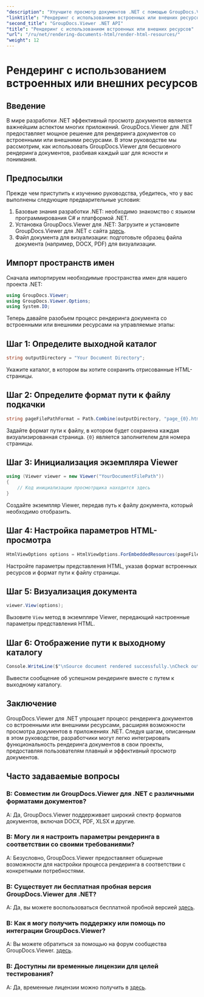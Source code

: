 ```yaml
---
"description": "Улучшите просмотр документов .NET с помощью GroupDocs.Viewer для бесшовного рендеринга. Следуйте нашему руководству для эффективной интеграции и превосходного пользовательского опыта."
"linktitle": "Рендеринг с использованием встроенных или внешних ресурсов"
"second_title": "GroupDocs.Viewer .NET API"
"title": "Рендеринг с использованием встроенных или внешних ресурсов"
"url": "/ru/net/rendering-documents-html/render-html-resources/"
"weight": 12
---
```


# Рендеринг с использованием встроенных или внешних ресурсов

## Введение

В мире разработки .NET эффективный просмотр документов является важнейшим аспектом многих приложений. GroupDocs.Viewer для .NET предоставляет мощное решение для рендеринга документов со встроенными или внешними ресурсами. В этом руководстве мы рассмотрим, как использовать GroupDocs.Viewer для бесшовного рендеринга документов, разбивая каждый шаг для ясности и понимания.

## Предпосылки

Прежде чем приступить к изучению руководства, убедитесь, что у вас выполнены следующие предварительные условия:

1. Базовые знания разработки .NET: необходимо знакомство с языком программирования C# и платформой .NET.
2. Установка GroupDocs.Viewer для .NET: Загрузите и установите GroupDocs.Viewer для .NET с сайта [здесь](https://releases.groupdocs.com/viewer/net/).
3. Файл документа для визуализации: подготовьте образец файла документа (например, DOCX, PDF) для визуализации.

## Импорт пространств имен

Сначала импортируем необходимые пространства имен для нашего проекта .NET:

```csharp
using GroupDocs.Viewer;
using GroupDocs.Viewer.Options;
using System.IO;
```

Теперь давайте разобьем процесс рендеринга документа со встроенными или внешними ресурсами на управляемые этапы:

## Шаг 1: Определите выходной каталог

```csharp
string outputDirectory = "Your Document Directory";
```

Укажите каталог, в котором вы хотите сохранить отрисованные HTML-страницы.

## Шаг 2: Определите формат пути к файлу подкачки

```csharp
string pageFilePathFormat = Path.Combine(outputDirectory, "page_{0}.html");
```

Задайте формат пути к файлу, в котором будет сохранена каждая визуализированная страница. `{0}` является заполнителем для номера страницы.

## Шаг 3: Инициализация экземпляра Viewer

```csharp
using (Viewer viewer = new Viewer("YourDocumentFilePath"))
{
    // Код инициализации просмотрщика находится здесь
}
```

Создайте экземпляр Viewer, передав путь к файлу документа, который необходимо отобразить.

## Шаг 4: Настройка параметров HTML-просмотра

```csharp
HtmlViewOptions options = HtmlViewOptions.ForEmbeddedResources(pageFilePathFormat);
```

Настройте параметры представления HTML, указав формат встроенных ресурсов и формат пути к файлу страницы.

## Шаг 5: Визуализация документа

```csharp
viewer.View(options);
```

Вызовите `View` метод в экземпляре Viewer, передающий настроенные параметры представления HTML.

## Шаг 6: Отображение пути к выходному каталогу

```csharp
Console.WriteLine($"\nSource document rendered successfully.\nCheck output in: {outputDirectory}");
```

Вывести сообщение об успешном рендеринге вместе с путем к выходному каталогу.

## Заключение

GroupDocs.Viewer для .NET упрощает процесс рендеринга документов со встроенными или внешними ресурсами, расширяя возможности просмотра документов в приложениях .NET. Следуя шагам, описанным в этом руководстве, разработчики могут легко интегрировать функциональность рендеринга документов в свои проекты, предоставляя пользователям плавный и эффективный просмотр документов.

## Часто задаваемые вопросы

### В: Совместим ли GroupDocs.Viewer для .NET с различными форматами документов?

A: Да, GroupDocs.Viewer поддерживает широкий спектр форматов документов, включая DOCX, PDF, XLSX и другие.

### В: Могу ли я настроить параметры рендеринга в соответствии со своими требованиями?

A: Безусловно, GroupDocs.Viewer предоставляет обширные возможности для настройки процесса рендеринга в соответствии с конкретными потребностями.

### В: Существует ли бесплатная пробная версия GroupDocs.Viewer для .NET?

A: Да, вы можете воспользоваться бесплатной пробной версией [здесь](https://releases.groupdocs.com/).

### В: Как я могу получить поддержку или помощь по интеграции GroupDocs.Viewer?

A: Вы можете обратиться за помощью на форум сообщества GroupDocs.Viewer. [здесь](https://forum.groupdocs.com/c/viewer/9).

### В: Доступны ли временные лицензии для целей тестирования?

A: Да, временные лицензии можно получить в [здесь](https://purchase.groupdocs.com/temporary-license/).